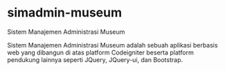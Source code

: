 # simadmin-museum
Sistem Manajemen Administrasi Museum

Sistem Manajemen Administrasi Museum adalah sebuah aplikasi berbasis web yang dibangun di atas platform Codeigniter beserta platform pendukung lainnya seperti JQuery, JQuery-ui, dan Bootstrap.
